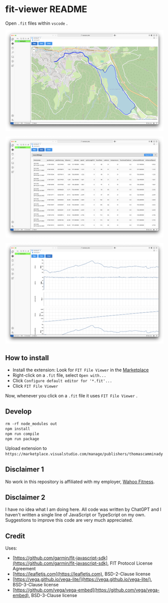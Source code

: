 # fit-viewer README

Open `.fit` files within `vscode` . 

![Map](screenshots/map.png)

![Table](screenshots/data.png)

![Charts](screenshots/chart.png)

## How to install

* Install the extension: Look for `FIT File Viewer` in the [Marketplace](https://marketplace.visualstudio.com/items?itemName=ThomasCamminady.fit-viewer)
* Right-click on a `.fit` file, select `Open with...`
* Click `Configure default editor for '*.fit'...`
* Click `FIT File Viewer`

Now, whenever you click on a `.fit` file it uses `FIT File Viewer` .

## Develop

```
rm -rf node_modules out    
npm install
npm run compile
npm run package
```

Upload extension to `https://marketplace.visualstudio.com/manage/publishers/thomascamminady`

## Disclaimer 1

No work in this repository is affiliated with my employer, [Wahoo Fitness](http://www.wahoofitness.com). 

## Disclaimer 2

I have no idea what I am doing here. All code was written by ChatGPT and I haven't written a single line of JavaScript or TypeScript on my own. Suggestions to improve this code are very much appreciated.

## Credit

Uses:
* [https://github.com/garmin/fit-javascript-sdk](https://github.com/garmin/fit-javascript-sdk), FIT Protocol License Agreement
* [https://leafletjs.com](https://leafletjs.com), BSD-2-Clause license
* [https://vega.github.io/vega-lite/](https://vega.github.io/vega-lite/), BSD-3-Clause license
* [https://github.com/vega/vega-embed](https://github.com/vega/vega-embed), BSD-3-Clause license

